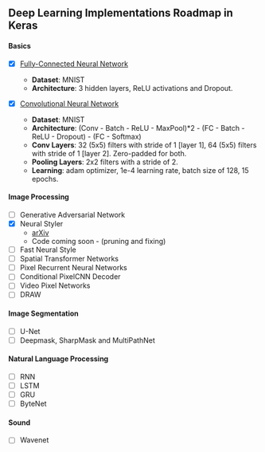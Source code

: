 ## Deep Learning Implementations Roadmap in Keras

#### Basics

- [x] [Fully-Connected Neural Network](https://github.com/kevinzakka/keras_practice/blob/master/fully_connected_net.py)
	- **Dataset**: MNIST
	- **Architecture**: 3 hidden layers, ReLU activations and Dropout.
	
- [x] [Convolutional Neural Network](https://github.com/kevinzakka/keras_practice/blob/master/conv_net_mnist.py)
	- **Dataset**: MNIST
	- **Architecture**: (Conv - Batch - ReLU - MaxPool)*2 - (FC - Batch - ReLU - Dropout) - (FC - Softmax)
	- **Conv Layers**: 32 (5x5) filters with stride of 1 [layer 1], 64 (5x5) filters with stride of 1 [layer 2]. Zero-padded for both.
	- **Pooling Layers**: 2x2 filters with a stride of 2.
	- **Learning**: adam optimizer, 1e-4 learning rate, batch size of 128, 15 epochs.

#### Image Processing

- [ ] Generative Adversarial Network
- [X] Neural Styler
	- [arXiv](https://arxiv.org/abs/1508.06576)
	- Code coming soon - (pruning and fixing)
- [ ] Fast Neural Style
- [ ] Spatial Transformer Networks
- [ ] Pixel Recurrent Neural Networks
- [ ] Conditional PixelCNN Decoder
- [ ] Video Pixel Networks
- [ ] DRAW

#### Image Segmentation

- [ ] U-Net
- [ ] Deepmask, SharpMask and MultiPathNet

#### Natural Language Processing

- [ ] RNN
- [ ] LSTM
- [ ] GRU
- [ ] ByteNet

#### Sound

- [ ] Wavenet

